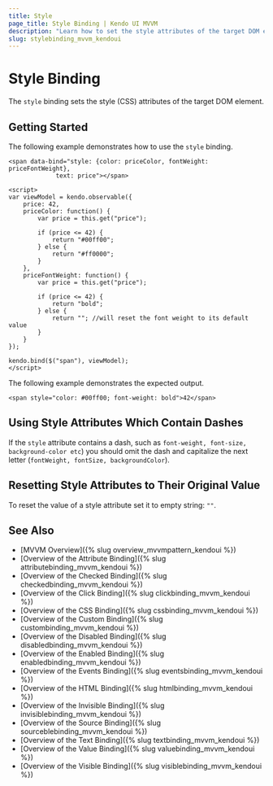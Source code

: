 ```yaml
---
title: Style
page_title: Style Binding | Kendo UI MVVM
description: "Learn how to set the style attributes of the target DOM element by using the style binding in Kendo UI MVVM."
slug: stylebinding_mvvm_kendoui
---
```


# Style Binding

The `style` binding sets the style (CSS) attributes of the target DOM element.

## Getting Started

The following example demonstrates how to use the `style` binding.

    <span data-bind="style: {color: priceColor, fontWeight: priceFontWeight},
                 text: price"></span>

    <script>
    var viewModel = kendo.observable({
        price: 42,
        priceColor: function() {
            var price = this.get("price");

            if (price <= 42) {
                return "#00ff00";
            } else {
                return "#ff0000";
            }
        },
        priceFontWeight: function() {
            var price = this.get("price");

            if (price <= 42) {
                return "bold";
            } else {
                return ""; //will reset the font weight to its default value
            }
        }
    });

    kendo.bind($("span"), viewModel);
    </script>

The following example demonstrates the expected output.

    <span style="color: #00ff00; font-weight: bold">42</span>

## Using Style Attributes Which Contain Dashes

If the `style` attribute contains a dash, such as `font-weight, font-size, background-color etc`) you should omit the dash and capitalize the
next letter (`fontWeight, fontSize, backgroundColor`).

## Resetting Style Attributes to Their Original Value

To reset the value of a style attribute set it to empty string: `""`.

## See Also

* [MVVM Overview]({% slug overview_mvvmpattern_kendoui %})
* [Overview of the Attribute Binding]({% slug attributebinding_mvvm_kendoui %})
* [Overview of the Checked Binding]({% slug checkedbinding_mvvm_kendoui %})
* [Overview of the Click Binding]({% slug clickbinding_mvvm_kendoui %})
* [Overview of the CSS Binding]({% slug cssbinding_mvvm_kendoui %})
* [Overview of the Custom Binding]({% slug custombinding_mvvm_kendoui %})
* [Overview of the Disabled Binding]({% slug disabledbinding_mvvm_kendoui %})
* [Overview of the Enabled Binding]({% slug enabledbinding_mvvm_kendoui %})
* [Overview of the Events Binding]({% slug eventsbinding_mvvm_kendoui %})
* [Overview of the HTML Binding]({% slug htmlbinding_mvvm_kendoui %})
* [Overview of the Invisible Binding]({% slug invisiblebinding_mvvm_kendoui %})
* [Overview of the Source Binding]({% slug sourceblebinding_mvvm_kendoui %})
* [Overview of the Text Binding]({% slug textbinding_mvvm_kendoui %})
* [Overview of the Value Binding]({% slug valuebinding_mvvm_kendoui %})
* [Overview of the Visible Binding]({% slug visiblebinding_mvvm_kendoui %})
